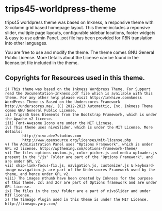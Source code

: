 trips45-worldpress-theme
========================

trips45 worldpress theme was based on Inkness, a responsive theme with 3-column grid based homepage layout. This theme includes a reponsive slider, multiple page layouts, configurable sidebar locations, footer widgets & easy to use admin Panel. .pot file has been provided for I18N translation into other languages.

You are free to use and modify the theme.  The theme comes GNU General Public License. More Details about the License can be found in the license.txt file included in the theme.


## Copyrights for Resources used in this theme.
  
	i) This theme was based on the Inkness Wordpress Theme. For Support read the Documentation-Inkness.pdf file which is available with this theme. For any other help please visit http://inkhive.comnkness WordPress Theme is Based on the Underscores Framework http://underscores.me/, (C) 2012-2013 Automattic, Inc. Inkness Theme comes GNU General Public License.
	ii) Trips45 Uses Elements from the Bootstrap Framework, which is under the Apache v2 license.
	iii) Font-Awesome Icons are under the MIT Licnese.
	iv) This theme uses nivoSlider, which is under the MIT License. More details: 
	        http://nivo.dev7studios.com
	   		http://www.opensource.org/licenses/mit-license.php
	v) The Administration Panel uses "Options Framework", which is under GPL v2 license. http://wptheming.com/options-framework-theme/
	vi) The files options-custom.js, color-picker.js and media-uploader.js present in the "/js" Folder are part of the "Options Framework", and are under GPL v2.
	vii) skip-link-focus-fix.js, navigation.js, customizer.js & keyboard-image-navigation.js are part of the Underscores Framework used by the theme, and hence under GPL v2.
	viii) The images nthumb have been created by Inkness for the purpose of this theme. 2cl and 2cr are part of Options framework and are under GPL license.
	ix) The files in the css/ folder are a part of nivoSlider and under MIT license.
	x) The Timeago Plugin used in this theme is under the MIT License. http://timeago.yarp.com/

